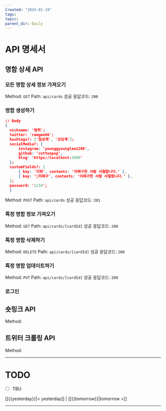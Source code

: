 ```yaml
---
Created: "2024-01-19"
tags: 
topic: 
parent_dir: Daily
---
```

# API 명세서
## 명함 상세 API
### 모든 명함 상세 정보 가져오기
Method: `GET`
Path: `api/cards`
성공 응답코드: `200`
### 명함 생성하기
```json
// Body
{
  nickname: '람쥐';
  twitter: 'ramgee66';
  hashtags?: ['일상계', '코딩계'];
  socialMedia?: {
	  instagram: 'younggyounglee1206',
	  github: 'cottonpup',
	  blog: 'https//localhost:3000'
  };
  customFields?: [
	  { key: '지뢰', contents: '어쩌구한 사람 사절합니다.' },
	  { key: '저쩌구', contents: '어쩌구한 사람 사절합니다.' },
  ];
  password: '1234';
  }
```
Method: `POST`
Path: `api/cards`
성공 응답코드: `201`

### 특정 명함 정보 가져오기
Method: `GET`
Path: `api/cards/[cardId]`
성공 응답코드: `200`

### 특정 명함 삭제하기
Method: `DELETE`
Path: `api/cards/[cardId]`
성공 응답코드: `200`

### 특정 명함 업데이트하기
Method: `PUT`
Path: `api/cards/[cardId]`
성공 응답코드: `200`

### 로그인

## 숏링크 API
Method: 
## 트위터 크롤링 API
Method: 

----
# TODO
- [ ] TBU 
  
[[{{yesterday}}|< yesterday]] | [[{{tomorrow}}|tomorrow >]]  
  
---  
